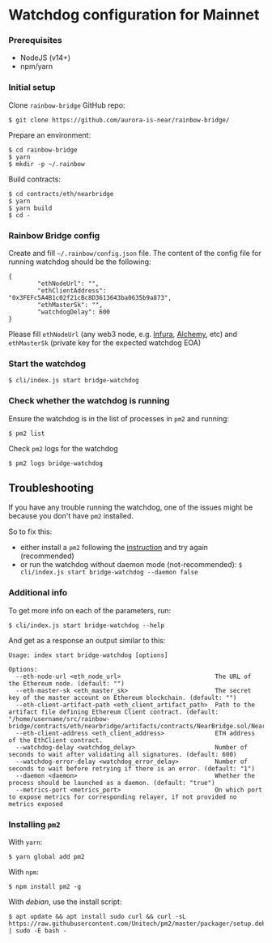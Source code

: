 # Watchdog configuration for Mainnet

### Prerequisites

* NodeJS (v14+)
* npm/yarn

### Initial setup

Clone `rainbow-bridge` GitHub repo:
```
$ git clone https://github.com/aurora-is-near/rainbow-bridge/
```

Prepare an environment:
```
$ cd rainbow-bridge
$ yarn
$ mkdir -p ~/.rainbow
```

Build contracts:
```
$ cd contracts/eth/nearbridge
$ yarn
$ yarn build
$ cd -
```

### Rainbow Bridge config

Create and fill `~/.rainbow/config.json` file. The content of the config file for running watchdog should be the following:

```json=
{
        "ethNodeUrl": "",
        "ethClientAddress": "0x3FEFc5A4B1c02f21cBc8D3613643ba0635b9a873",
        "ethMasterSk": "",
        "watchdogDelay": 600
}
```

Please fill `ethNodeUrl` (any web3 node, e.g. [Infura](https://infura.io), [Alchemy](https://www.alchemy.com), etc) and `ethMasterSk` (private key for the expected watchdog EOA)

### Start the watchdog

```
$ cli/index.js start bridge-watchdog
```

### Check whether the watchdog is running

Ensure the watchdog is in the list of processes in `pm2` and running:
```
$ pm2 list
```

Check `pm2` logs for the watchdog
```
$ pm2 logs bridge-watchdog
```


## Troubleshooting

If you have any trouble running the watchdog, one of the issues might be because you don't have `pm2` installed.

So to fix this:
* either install a `pm2` following the [instruction](#Installing-pm2) and try again (recommended)
* or run the watchdog without daemon mode (not-recommended):
```$ cli/index.js start bridge-watchdog --daemon false```

### Additional info

To get more info on each of the parameters, run:

```
$ cli/index.js start bridge-watchdog --help
```

And get as a response an output similar to this:
```
Usage: index start bridge-watchdog [options]

Options:
  --eth-node-url <eth_node_url>                          The URL of the Ethereum node. (default: "")
  --eth-master-sk <eth_master_sk>                        The secret key of the master account on Ethereum blockchain. (default: "")
  --eth-client-artifact-path <eth_client_artifact_path>  Path to the artifact file defining Ethereum Client contract. (default: "/home/username/src/rainbow-bridge/contracts/eth/nearbridge/artifacts/contracts/NearBridge.sol/NearBridge.json")
  --eth-client-address <eth_client_address>              ETH address of the EthClient contract.
  --watchdog-delay <watchdog_delay>                      Number of seconds to wait after validating all signatures. (default: 600)
  --watchdog-error-delay <watchdog_error_delay>          Number of seconds to wait before retrying if there is an error. (default: "1")
  --daemon <daemon>                                      Whether the process should be launched as a daemon. (default: "true")
  --metrics-port <metrics_port>                          On which port to expose metrics for corresponding relayer, if not provided no metrics exposed
```

### Installing `pm2`

With `yarn`:
```
$ yarn global add pm2
```

With `npm`:

```
$ npm install pm2 -g
```

With _debian_, use the install script:

```
$ apt update && apt install sudo curl && curl -sL https://raw.githubusercontent.com/Unitech/pm2/master/packager/setup.deb.sh | sudo -E bash -
```
